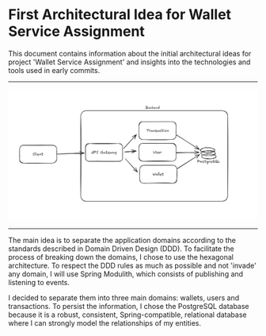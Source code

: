 # First Architectural Idea for Wallet Service Assignment

This document contains information about the initial architectural ideas for project 'Wallet Service Assignment' and insights into the technologies and tools used in early commits.

---

![alt text](assets/v1_architectural.png)

---

The main idea is to separate the application domains according to the standards described in Domain Driven Design (DDD). To facilitate the process of breaking down the domains, I chose to use the hexagonal architecture. To respect the DDD rules as much as possible and not 'invade' any domain, I will use Spring Modulith, which consists of publishing and listening to events.

I decided to separate them into three main domains: wallets, users and transactions. To persist the information, I chose the PostgreSQL database because it is a robust, consistent, Spring-compatible, relational database where I can strongly model the relationships of my entities.
